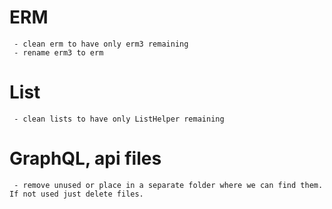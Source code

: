 

# ERM
	 - clean erm to have only erm3 remaining
	 - rename erm3 to erm

# List
	 - clean lists to have only ListHelper remaining

# GraphQL, api files
	 - remove unused or place in a separate folder where we can find them. If not used just delete files.
